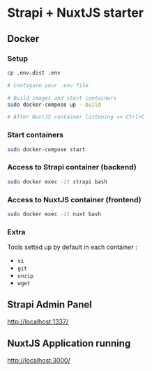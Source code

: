 # Strapi + NuxtJS starter

## Docker

### Setup

```bash
cp .env.dist .env

# Configure your .env file

# Build images and start containers
sudo docker-compose up --build

# After NuxtJS container listening => Ctrl+C
```

### Start containers

```bash
sudo docker-compose start
```

### Access to Strapi container (backend)

```bash
sudo docker exec -it strapi bash
```

### Access to NuxtJS container (frontend)

```bash
sudo docker exec -it nuxt bash
```

### Extra

Tools setted up by default in each container :
- `vi`
- `git`
- `unzip`
- `wget`

## Strapi Admin Panel

[http://localhost:1337/](http://localhost:1337/)

## NuxtJS Application running

[http://localhost:3000/](http://localhost:3000/)

